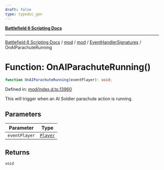 ```yaml
---
draft: false
type: typedoc_gen
---
```


[**Battlefield 6 Scripting Docs**](../../../../_index.md)

***

[Battlefield 6 Scripting Docs](../../../../_index.md) / [mod](../../../_index.md) / [mod](../../_index.md) / [EventHandlerSignatures](../_index.md) / OnAIParachuteRunning

# Function: OnAIParachuteRunning()

```ts
function OnAIParachuteRunning(eventPlayer): void;
```

Defined in: [mod/index.d.ts:13960](https://github.com/battlefield-portal-community/portal-docs/blob/6d87e21c5922a3efb03c634dbe98e5fe6e797672/generators/santiago/mod/index.d.ts#L13960)

This will trigger when an AI Soldier parachute action is running.

## Parameters

| Parameter | Type |
| ------ | ------ |
| `eventPlayer` | [`Player`](../../Player/_index.md) |

## Returns

`void`
